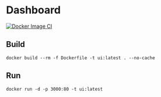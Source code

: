 # Dashboard

[![Docker Image CI](https://github.com/Rubber-Duck-999/HouseGuardServices/actions/workflows/docker.yml/badge.svg)](https://github.com/Rubber-Duck-999/HouseGuardServices/actions/workflows/docker.yml)

## Build

`docker build --rm -f Dockerfile -t ui:latest . --no-cache`


## Run

`docker run -d -p 3000:80 -t ui:latest`